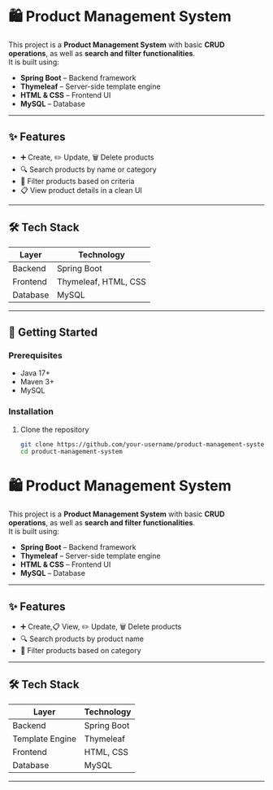 # 🛍️ Product Management System

This project is a **Product Management System** with basic **CRUD operations**, as well as **search and filter functionalities**.  
It is built using:

- **Spring Boot** – Backend framework  
- **Thymeleaf** – Server-side template engine  
- **HTML & CSS** – Frontend UI  
- **MySQL** – Database  

---

## ✨ Features
- ➕ Create, ✏️ Update, 🗑️ Delete products  
- 🔍 Search products by name or category  
- 🎯 Filter products based on criteria  
- 📋 View product details in a clean UI  

---

## 🛠️ Tech Stack
| Layer         | Technology |
|---------------|------------|
| Backend       | Spring Boot |
| Frontend      | Thymeleaf, HTML, CSS |
| Database      | MySQL |

---

## 🚀 Getting Started

### Prerequisites
- Java 17+
- Maven 3+
- MySQL

### Installation
1. Clone the repository  
   ```bash
   git clone https://github.com/your-username/product-management-system.git
   cd product-management-system
# 🛍️ Product Management System

This project is a **Product Management System** with basic **CRUD operations**, as well as **search and filter functionalities**.  
It is built using:

- **Spring Boot** – Backend framework  
- **Thymeleaf** – Server-side template engine  
- **HTML & CSS** – Frontend UI  
- **MySQL** – Database  

---

## ✨ Features
- ➕ Create,📋 View, ✏️ Update, 🗑️ Delete products  
- 🔍 Search products by product name
- 🎯 Filter products based on category  

---

## 🛠️ Tech Stack
| Layer         | Technology |
|---------------|------------|
| Backend       | Spring Boot |
| Template Engine | Thymeleaf |
| Frontend      | HTML, CSS |
| Database      | MySQL |

---
